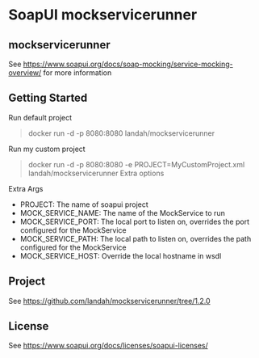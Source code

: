 # SoapUI mockservicerunner


## mockservicerunner

See <https://www.soapui.org/docs/soap-mocking/service-mocking-overview/> for more information


## Getting Started

Run default project
>docker run -d -p 8080:8080 landah/mockservicerunner

Run my custom project 
>docker run -d -p 8080:8080 -e PROJECT=MyCustomProject.xml landah/mockservicerunner
Extra options 

Extra Args
- PROJECT: The name of soapui project
- MOCK_SERVICE_NAME: The name of the MockService to run
- MOCK_SERVICE_PORT: The local port to listen on, overrides the port configured for the MockService
- MOCK_SERVICE_PATH: The local path to listen on, overrides the path configured for the MockService
- MOCK_SERVICE_HOST: Override the local hostname in wsdl

## Project 
See <https://github.com/landah/mockservicerunner/tree/1.2.0>

## License

See <https://www.soapui.org/docs/licenses/soapui-licenses/>